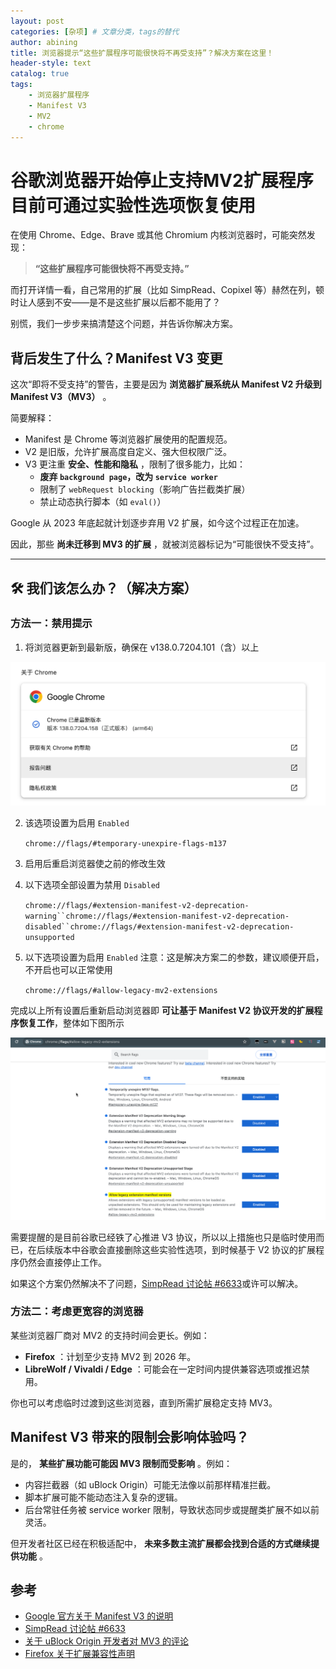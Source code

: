 ```yaml
---
layout: post
categories: [杂项] # 文章分类，tags的替代
author: abining
title: 浏览器提示“这些扩展程序可能很快将不再受支持”？解决方案在这里！
header-style: text
catalog: true
tags:
    - 浏览器扩展程序
    - Manifest V3 
    - MV2
    - chrome
---
```

# 谷歌浏览器开始停止支持MV2扩展程序 目前可通过实验性选项恢复使用

在使用 Chrome、Edge、Brave 或其他 Chromium 内核浏览器时，可能突然发现：

> **“这些扩展程序可能很快将不再受支持。”**

而打开详情一看，自己常用的扩展（比如 SimpRead、Copixel 等）赫然在列，顿时让人感到不安——是不是这些扩展以后都不能用了？

别慌，我们一步步来搞清楚这个问题，并告诉你解决方案。

## 背后发生了什么？Manifest V3 变更

这次“即将不受支持”的警告，主要是因为  **浏览器扩展系统从 Manifest V2 升级到 Manifest V3（MV3）** 。

简要解释：

* Manifest 是 Chrome 等浏览器扩展使用的配置规范。
* V2 是旧版，允许扩展高度自定义、强大但权限广泛。
* V3 更注重 **安全、性能和隐私** ，限制了很多能力，比如：
  * **废弃 `background page`，改为 `service worker`**
  * 限制了 `webRequest blocking`（影响广告拦截类扩展）
  * 禁止动态执行脚本（如 `eval()`）

Google 从 2023 年底起就计划逐步弃用 V2 扩展，如今这个过程正在加速。

因此，那些 **尚未迁移到 MV3 的扩展** ，就被浏览器标记为“可能很快不受支持”。

---

## 🛠️ 我们该怎么办？（解决方案）

### 方法一：禁用提示

1. 将浏览器更新到最新版，确保在 v138.0.7204.101（含）以上

![](https://raw.githubusercontent.com/abining/picgo_imgs/main/imagesPixPin_2025-07-22_16-42-21.png)

2. 该选项设置为启用 `Enabled`

   `chrome://flags/#temporary-unexpire-flags-m137`
3. 启用后重启浏览器使之前的修改生效
4. 以下选项全部设置为禁用 `Disabled`

   `chrome://flags/#extension-manifest-v2-deprecation-warning``chrome://flags/#extension-manifest-v2-deprecation-disabled``chrome://flags/#extension-manifest-v2-deprecation-unsupported`
5. 以下选项设置为启用 `Enabled` 注意：这是解决方案二的参数，建议顺便开启，不开启也可以正常使用

   `chrome://flags/#allow-legacy-mv2-extensions`

完成以上所有设置后重新启动浏览器即 **可让基于 Manifest V2 协议开发的扩展程序恢复工作**，整体如下图所示

![](https://raw.githubusercontent.com/abining/picgo_imgs/main/imagesPixPin_2025-07-22_16-41-13.png)

需要提醒的是目前谷歌已经铁了心推进 V3 协议，所以以上措施也只是临时使用而已，在后续版本中谷歌会直接删除这些实验性选项，到时候基于 V2 协议的扩展程序仍然会直接停止工作。

如果这个方案仍然解决不了问题，[SimpRead 讨论帖 #6633](https://github.com/Kenshin/simpread/discussions/6633)或许可以解决。

### 方法二：考虑更宽容的浏览器

某些浏览器厂商对 MV2 的支持时间会更长。例如：

* **Firefox** ：计划至少支持 MV2 到 2026 年。
* **LibreWolf / Vivaldi / Edge** ：可能会在一定时间内提供兼容选项或推迟禁用。

你也可以考虑临时过渡到这些浏览器，直到所需扩展稳定支持 MV3。

## Manifest V3 带来的限制会影响体验吗？

是的， **某些扩展功能可能因 MV3 限制而受影响** 。例如：

* 内容拦截器（如 uBlock Origin）可能无法像以前那样精准拦截。
* 脚本扩展可能不能动态注入复杂的逻辑。
* 后台常驻任务被 service worker 限制，导致状态同步或提醒类扩展不如以前灵活。

但开发者社区已经在积极适配中， **未来多数主流扩展都会找到合适的方式继续提供功能** 。

## 参考

* [Google 官方关于 Manifest V3 的说明](https://developer.chrome.com/docs/extensions/mv3/intro/)
* [SimpRead 讨论帖 #6633](https://github.com/Kenshin/simpread/discussions/6633)
* [关于 uBlock Origin 开发者对 MV3 的评论](https://github.com/uBlockOrigin/uBlock-issues/issues/1801)
* [Firefox 关于扩展兼容性声明](https://extensionworkshop.com/blog/2023/12/manifest-v3-in-firefox/)
